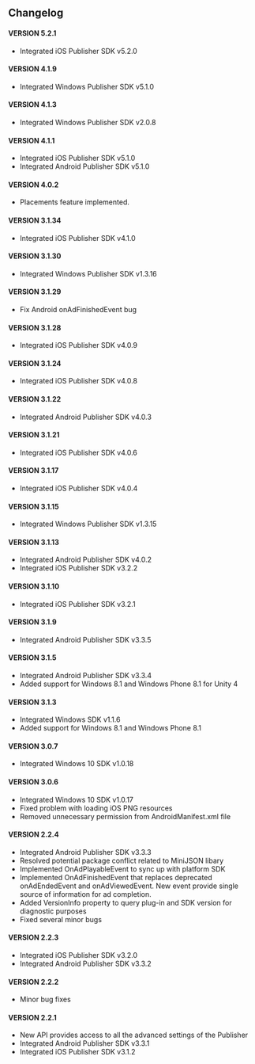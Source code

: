 ## Changelog

#### VERSION 5.2.1
* Integrated iOS Publisher SDK v5.2.0

#### VERSION 4.1.9
* Integrated Windows Publisher SDK v5.1.0

#### VERSION 4.1.3
* Integrated Windows Publisher SDK v2.0.8

#### VERSION 4.1.1
* Integrated iOS Publisher SDK v5.1.0
* Integrated Android Publisher SDK v5.1.0

#### VERSION 4.0.2
* Placements feature implemented.

#### VERSION 3.1.34
* Integrated iOS Publisher SDK v4.1.0

#### VERSION 3.1.30
* Integrated Windows Publisher SDK v1.3.16

#### VERSION 3.1.29
* Fix Android onAdFinishedEvent bug

#### VERSION 3.1.28
* Integrated iOS Publisher SDK v4.0.9

#### VERSION 3.1.24
* Integrated iOS Publisher SDK v4.0.8

#### VERSION 3.1.22
* Integrated Android Publisher SDK v4.0.3

#### VERSION 3.1.21
* Integrated iOS Publisher SDK v4.0.6

#### VERSION 3.1.17
* Integrated iOS Publisher SDK v4.0.4

#### VERSION 3.1.15
* Integrated Windows Publisher SDK v1.3.15

#### VERSION 3.1.13
* Integrated Android Publisher SDK v4.0.2
* Integrated iOS Publisher SDK v3.2.2

#### VERSION 3.1.10
* Integrated iOS Publisher SDK v3.2.1

#### VERSION 3.1.9
* Integrated Android Publisher SDK v3.3.5

#### VERSION 3.1.5
* Integrated Android Publisher SDK v3.3.4
* Added support for Windows 8.1 and Windows Phone 8.1 for Unity 4

#### VERSION 3.1.3
* Integrated Windows SDK v1.1.6
* Added support for Windows 8.1 and Windows Phone 8.1

#### VERSION 3.0.7
* Integrated Windows 10 SDK v1.0.18

#### VERSION 3.0.6
* Integrated Windows 10 SDK v1.0.17
* Fixed problem with loading iOS PNG resources
* Removed unnecessary permission from AndroidManifest.xml file

#### VERSION 2.2.4
* Integrated Android Publisher SDK v3.3.3
* Resolved potential package conflict related to MiniJSON libary
* Implemented OnAdPlayableEvent to sync up with platform SDK
* Implemented OnAdFinishedEvent that replaces deprecated onAdEndedEvent and
onAdViewedEvent. New event provide single source of information for ad completion.
* Added VersionInfo property to query plug-in and SDK version for diagnostic purposes
* Fixed several minor bugs

#### VERSION 2.2.3
* Integrated iOS Publisher SDK v3.2.0
* Integrated Android Publisher SDK v3.3.2

#### VERSION 2.2.2
* Minor bug fixes

#### VERSION 2.2.1
* New API provides access to all the advanced settings of the Publisher
* Integrated Android Publisher SDK v3.3.1
* Integrated iOS Publisher SDK v3.1.2
